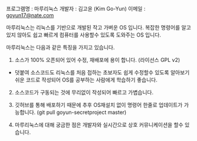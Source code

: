 프로그램명 : 마루리눅스
개발자 : 김고윤 (Kim Go-Yun)
이메일 : goyun17@nate.com

마루리눅스는 리눅스를 기반으로 개발된 작고 가벼운 OS 입니다.
복잡한 명령어를 알고 있지 않아도 쉽고 빠르게 컴퓨터를 사용할수 있도록 도와주는 OS 입니다.

마루리눅스는 다음과 같은 특징을 가지고 있습니다.

1. 소스가 100% 오픈되어 있어 수정, 재배포에 용이 합니다. (라이선스 GPL v2)
 - 덧붙여 소스코드도 리눅스를 처음 접하는 초보자도 쉽게 수정할수 있도록 알아보기 쉬운 코드로 작성되어 OS를 공부하는 사람에게 학습하기 좋습니다.

2. 소스코드가 구동되는 것에 무리없이 작성되어 빠르고 가볍습니다.

3. 깃허브를 통해 배포하기 때문에 추후 OS재설치 없이 명령어 한줄로 업데이트가 가능합니다. (git pull goyun-secretproject master)

4. 마루리눅스에 대해 궁금한 점은 개발자와 실시간으로 상호 커뮤니케이션을 할수 있습니다.

